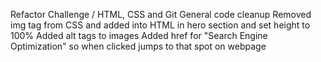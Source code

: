 Refactor Challenge / HTML, CSS and Git
General code cleanup
Removed img tag from CSS and added into HTML in hero section and set height to 100%
Added alt tags to images
Added href for "Search Engine Optimization" so when clicked jumps to that spot on webpage